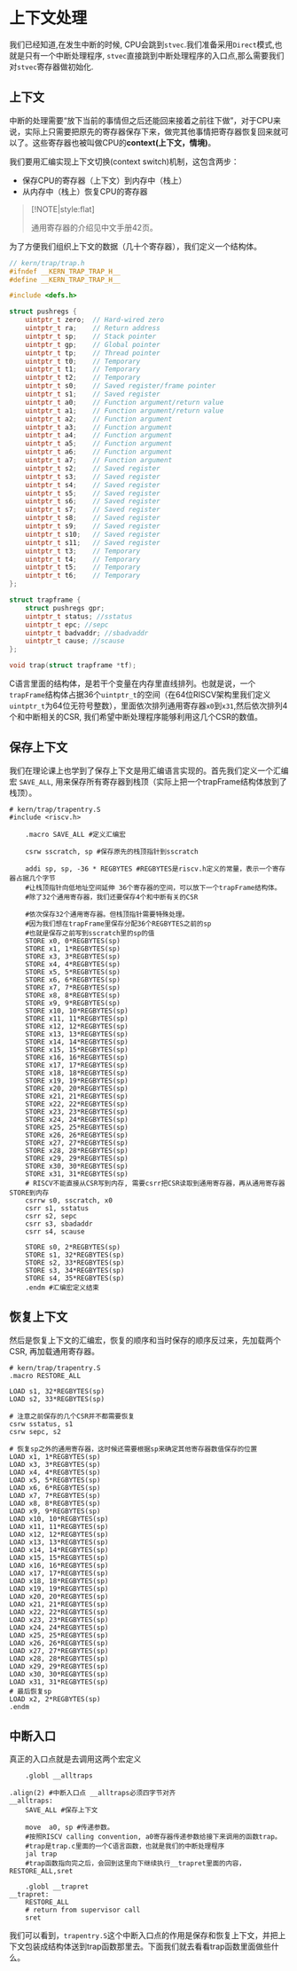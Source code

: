 # 上下文处理

我们已经知道,在发生中断的时候, CPU会跳到`stvec`.我们准备采用`Direct`模式,也就是只有一个中断处理程序, `stvec`直接跳到中断处理程序的入口点,那么需要我们对`stvec`寄存器做初始化.

## 上下文

中断的处理需要“放下当前的事情但之后还能回来接着之前往下做”，对于CPU来说，实际上只需要把原先的寄存器保存下来，做完其他事情把寄存器恢复回来就可以了。这些寄存器也被叫做CPU的**context\(上下文，情境\)**。

我们要用汇编实现上下文切换\(context switch\)机制，这包含两步：

* 保存CPU的寄存器（上下文）到内存中（栈上）
* 从内存中（栈上）恢复CPU的寄存器

> \[!NOTE\|style:flat\]
>
> 通用寄存器的介绍见中文手册42页。

为了方便我们组织上下文的数据（几十个寄存器），我们定义一个结构体。

```c
// kern/trap/trap.h
#ifndef __KERN_TRAP_TRAP_H__
#define __KERN_TRAP_TRAP_H__

#include <defs.h>

struct pushregs {
    uintptr_t zero;  // Hard-wired zero
    uintptr_t ra;    // Return address
    uintptr_t sp;    // Stack pointer
    uintptr_t gp;    // Global pointer
    uintptr_t tp;    // Thread pointer
    uintptr_t t0;    // Temporary
    uintptr_t t1;    // Temporary
    uintptr_t t2;    // Temporary
    uintptr_t s0;    // Saved register/frame pointer
    uintptr_t s1;    // Saved register
    uintptr_t a0;    // Function argument/return value
    uintptr_t a1;    // Function argument/return value
    uintptr_t a2;    // Function argument
    uintptr_t a3;    // Function argument
    uintptr_t a4;    // Function argument
    uintptr_t a5;    // Function argument
    uintptr_t a6;    // Function argument
    uintptr_t a7;    // Function argument
    uintptr_t s2;    // Saved register
    uintptr_t s3;    // Saved register
    uintptr_t s4;    // Saved register
    uintptr_t s5;    // Saved register
    uintptr_t s6;    // Saved register
    uintptr_t s7;    // Saved register
    uintptr_t s8;    // Saved register
    uintptr_t s9;    // Saved register
    uintptr_t s10;   // Saved register
    uintptr_t s11;   // Saved register
    uintptr_t t3;    // Temporary
    uintptr_t t4;    // Temporary
    uintptr_t t5;    // Temporary
    uintptr_t t6;    // Temporary
};

struct trapframe {
    struct pushregs gpr;
    uintptr_t status; //sstatus
    uintptr_t epc; //sepc
    uintptr_t badvaddr; //sbadvaddr
    uintptr_t cause; //scause
};

void trap(struct trapframe *tf);
```

C语言里面的结构体，是若干个变量在内存里直线排列。也就是说，一个`trapFrame`结构体占据36个`uintptr_t`的空间（在64位RISCV架构里我们定义`uintptr_t`为64位无符号整数），里面依次排列通用寄存器`x0`到`x31`,然后依次排列4个和中断相关的CSR, 我们希望中断处理程序能够利用这几个CSR的数值。

## 保存上下文

我们在理论课上也学到了保存上下文是用汇编语言实现的。首先我们定义一个汇编宏 `SAVE_ALL`, 用来保存所有寄存器到栈顶（实际上把一个trapFrame结构体放到了栈顶）。

```text
# kern/trap/trapentry.S
#include <riscv.h>

    .macro SAVE_ALL #定义汇编宏

    csrw sscratch, sp #保存原先的栈顶指针到sscratch

    addi sp, sp, -36 * REGBYTES #REGBYTES是riscv.h定义的常量，表示一个寄存器占据几个字节
    #让栈顶指针向低地址空间延伸 36个寄存器的空间，可以放下一个trapFrame结构体。
    #除了32个通用寄存器，我们还要保存4个和中断有关的CSR

    #依次保存32个通用寄存器。但栈顶指针需要特殊处理。
    #因为我们想在trapFrame里保存分配36个REGBYTES之前的sp
    #也就是保存之前写到sscratch里的sp的值
    STORE x0, 0*REGBYTES(sp)
    STORE x1, 1*REGBYTES(sp)
    STORE x3, 3*REGBYTES(sp)
    STORE x4, 4*REGBYTES(sp)
    STORE x5, 5*REGBYTES(sp)
    STORE x6, 6*REGBYTES(sp)
    STORE x7, 7*REGBYTES(sp)
    STORE x8, 8*REGBYTES(sp)
    STORE x9, 9*REGBYTES(sp)
    STORE x10, 10*REGBYTES(sp)
    STORE x11, 11*REGBYTES(sp)
    STORE x12, 12*REGBYTES(sp)
    STORE x13, 13*REGBYTES(sp)
    STORE x14, 14*REGBYTES(sp)
    STORE x15, 15*REGBYTES(sp)
    STORE x16, 16*REGBYTES(sp)
    STORE x17, 17*REGBYTES(sp)
    STORE x18, 18*REGBYTES(sp)
    STORE x19, 19*REGBYTES(sp)
    STORE x20, 20*REGBYTES(sp)
    STORE x21, 21*REGBYTES(sp)
    STORE x22, 22*REGBYTES(sp)
    STORE x23, 23*REGBYTES(sp)
    STORE x24, 24*REGBYTES(sp)
    STORE x25, 25*REGBYTES(sp)
    STORE x26, 26*REGBYTES(sp)
    STORE x27, 27*REGBYTES(sp)
    STORE x28, 28*REGBYTES(sp)
    STORE x29, 29*REGBYTES(sp)
    STORE x30, 30*REGBYTES(sp)
    STORE x31, 31*REGBYTES(sp)
    # RISCV不能直接从CSR写到内存, 需要csrr把CSR读取到通用寄存器，再从通用寄存器STORE到内存
    csrrw s0, sscratch, x0
    csrr s1, sstatus
    csrr s2, sepc
    csrr s3, sbadaddr
    csrr s4, scause

    STORE s0, 2*REGBYTES(sp)
    STORE s1, 32*REGBYTES(sp)
    STORE s2, 33*REGBYTES(sp)
    STORE s3, 34*REGBYTES(sp)
    STORE s4, 35*REGBYTES(sp)
    .endm #汇编宏定义结束
```

## 恢复上下文

然后是恢复上下文的汇编宏，恢复的顺序和当时保存的顺序反过来，先加载两个CSR, 再加载通用寄存器。

```text
# kern/trap/trapentry.S
.macro RESTORE_ALL

LOAD s1, 32*REGBYTES(sp)
LOAD s2, 33*REGBYTES(sp)

# 注意之前保存的几个CSR并不都需要恢复
csrw sstatus, s1
csrw sepc, s2

# 恢复sp之外的通用寄存器，这时候还需要根据sp来确定其他寄存器数值保存的位置
LOAD x1, 1*REGBYTES(sp)
LOAD x3, 3*REGBYTES(sp)
LOAD x4, 4*REGBYTES(sp)
LOAD x5, 5*REGBYTES(sp)
LOAD x6, 6*REGBYTES(sp)
LOAD x7, 7*REGBYTES(sp)
LOAD x8, 8*REGBYTES(sp)
LOAD x9, 9*REGBYTES(sp)
LOAD x10, 10*REGBYTES(sp)
LOAD x11, 11*REGBYTES(sp)
LOAD x12, 12*REGBYTES(sp)
LOAD x13, 13*REGBYTES(sp)
LOAD x14, 14*REGBYTES(sp)
LOAD x15, 15*REGBYTES(sp)
LOAD x16, 16*REGBYTES(sp)
LOAD x17, 17*REGBYTES(sp)
LOAD x18, 18*REGBYTES(sp)
LOAD x19, 19*REGBYTES(sp)
LOAD x20, 20*REGBYTES(sp)
LOAD x21, 21*REGBYTES(sp)
LOAD x22, 22*REGBYTES(sp)
LOAD x23, 23*REGBYTES(sp)
LOAD x24, 24*REGBYTES(sp)
LOAD x25, 25*REGBYTES(sp)
LOAD x26, 26*REGBYTES(sp)
LOAD x27, 27*REGBYTES(sp)
LOAD x28, 28*REGBYTES(sp)
LOAD x29, 29*REGBYTES(sp)
LOAD x30, 30*REGBYTES(sp)
LOAD x31, 31*REGBYTES(sp)
# 最后恢复sp
LOAD x2, 2*REGBYTES(sp)
.endm
```

## 中断入口

真正的入口点就是去调用这两个宏定义

```text
    .globl __alltraps

.align(2) #中断入口点 __alltraps必须四字节对齐
__alltraps:
    SAVE_ALL #保存上下文

    move  a0, sp #传递参数。
    #按照RISCV calling convention, a0寄存器传递参数给接下来调用的函数trap。
    #trap是trap.c里面的一个C语言函数，也就是我们的中断处理程序
    jal trap 
    #trap函数指向完之后，会回到这里向下继续执行__trapret里面的内容，RESTORE_ALL,sret

    .globl __trapret
__trapret:
    RESTORE_ALL
    # return from supervisor call
    sret
```

我们可以看到，`trapentry.S`这个中断入口点的作用是保存和恢复上下文，并把上下文包装成结构体送到trap函数那里去。下面我们就去看看trap函数里面做些什么。

